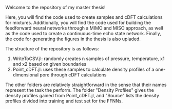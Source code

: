Welcome to the repository of my master thesis!

Here, you will find the code used to create samples and cDFT calculations for mixtures. Additionally, you will find the code used for building the feedforward neural networks through a MIMO and MISO approach, as well as the code used to create a continuous-time echo state network. Finally, the code for generating the figures in the thesis is also upladed.

The structure of the repository is as follows:
1. WriteToCSV.jl: randomly creates n samples of pressure, temperature, x1 and x2 based on given boundaries
2. Point_cDFT.jl: uses these samples to calculate density profiles of a one-dimensional pore through cDFT calculations

The other folders are relatively straightforward in the sense that their names represent the task the perform. The folder "Density Profiles" gives the density profiles gained from Point_cDFT.jl, and "Source" lists the density profiles divided into training and test set for the FFNNs. 
